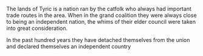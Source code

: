 The lands of Tyric is a nation ran by the catfolk who always had important trade routes in the area. When in the grand coalition they were always close to being an independent nation, the whims of their elder council were taken into great consideration. 

In the past hundred years they have detached themselves from the union and declared themselves an independent country
